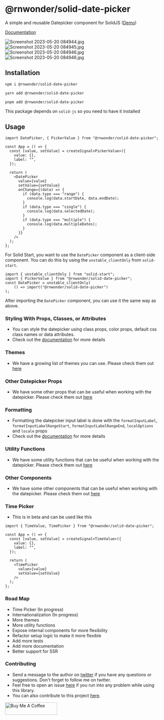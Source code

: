 # @rnwonder/solid-date-picker

A simple and reusable Datepicker component for SolidJS ([Demo](https://stackblitz.com/edit/solidjs-templates-dof6jl?file=src%2FApp.tsx))

[Documentation](https://soliddatepicker.live/)

![Screenshot 2023-05-20 084944.jpg](https://res.cloudinary.com/dfbebf7x0/image/upload/v1684569302/Screenshot_2023-05-20_085338_ruwgsx.jpg)
![Screenshot 2023-05-20 084945.jpg](https://res.cloudinary.com/dfbebf7x0/image/upload/v1684569301/Screenshot_2023-05-20_085412_imossu.jpg)
![Screenshot 2023-05-20 084946.jpg](https://res.cloudinary.com/dfbebf7x0/image/upload/v1684899114/Screenshot_2023-05-24_043041_to0svp.jpg)
![Screenshot 2023-05-20 084946.jpg](https://res.cloudinary.com/dfbebf7x0/image/upload/v1687156697/Screenshot_2023-06-19_073704_q6rzgx.jpg)

## Installation

```bash
npm i @rnwonder/solid-date-picker
```

```bash
yarn add @rnwonder/solid-date-picker
```

```bash
pnpm add @rnwonder/solid-date-picker
```

This package depends on `solid-js` so you need to have it installed

## Usage

```tsx
import DatePicker, { PickerValue } from "@rnwonder/solid-date-picker";

const App = () => {
  const [value, setValue] = createSignal<PickerValue>({
    value: {},
    label: "",
  });

  return (
    <DatePicker
      value={value}
      setValue={setValue}
      onChange={(data) => {
        if (data.type === "range") {
          console.log(data.startDate, data.endDate);
        }
        if (data.type === "single") {
          console.log(data.selectedDate);
        }
        if (data.type === "multiple") {
          console.log(data.multipleDates);
        }
      }}
    />
  );
};
```

For Solid Start, you want to use the `DatePicker` component as a client-side component. You can do this by using the `unstable_clientOnly` from `solid-start`.

```tsx
import { unstable_clientOnly } from "solid-start";
import { PickerValue } from "@rnwonder/solid-date-picker";
const DatePicker = unstable_clientOnly(
    () => import("@rnwonder/solid-date-picker")
);
```

After importing the `DatePicker` component, you can use it the same way as above.

### Styling With Props, Classes, or Attributes

- You can style the datepicker using class props, color props, default css class names or data attributes.
- Check out the [documentation](https://soliddatepicker.live/docs/styling/) for more details

### Themes
- We have a growing list of themes you can use. Please check them out [here](https://soliddatepicker.live/docs/themes/)

### Other Datepicker Props
- We have some other props that can be useful when working with the datepicker. Please check them out [here](https://soliddatepicker.live/docs/other-props/)

### Formatting
- Formatting the datepicker input label is done with the `formatInputLabel`, `formatInputLabelRangeStart`, `formatInputLabelRangeEnd`, `localOptions` and `locale` props 
- Check out the [documentation](https://soliddatepicker.live/docs/formatting/) for more details

### Utility Functions
- We have some utility functions that can be useful when working with the datepicker. Please check them out [here](https://soliddatepicker.live/docs/utilities/)

### Other Components
- We have some other components that can be useful when working with the datepicker. Please check them out [here](https://soliddatepicker.live/docs/other-components/)

### Time Picker
- This is in beta and can be used like this

```tsx
import { TimeValue, TimePicker } from "@rnwonder/solid-date-picker";

const App = () => {
  const [value, setValue] = createSignal<TimeValue>({
    value: {},
    label: "",
  });

  return (
    <TimePicker
      value={value}
      setValue={setValue}
    />
  );
};
```

### Road Map
- Time Picker (In progress)
- Internationalization (In progress)
- More themes
- More utility functions
- Expose internal components for more flexibility
- Refactor setup logic to make it more flexible
- Add more tests
- Add more documentation
- Better support for SSR

### Contributing
- Send a message to the author on [twitter](https://twitter.com/Rnwonder101) if you have any questions or suggestions. Don't forget to follow me on twitter.
- Feel free to open an issue [here](https://github.com/rnwonder/solid-date-picker/issues) if you run into any problem while using this library.
- You can also contribute to this project [here](https://github.com/rnwonder/solid-date-picker/pulls).

<a href="https://www.buymeacoffee.com/rnwonderw" target="_blank"><img src="https://cdn.buymeacoffee.com/buttons/v2/default-yellow.png" alt="Buy Me A Coffee" height="40px" width="170px"></a>

